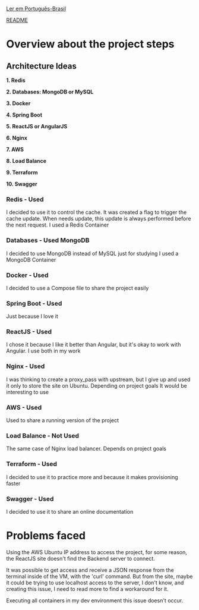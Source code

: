 [Ler em Português-Brasil](https://github.com/murilocaet/customers/blob/master/Project-Brainstorming-ptbr.md)

[README](https://github.com/murilocaet/customers/blob/master/README.md)

# Overview about the project steps

## Architecture Ideas

**1. Redis**

**2. Databases: MongoDB or MySQL**

**3. Docker**

**4. Spring Boot**

**5. ReactJS or AngularJS**

**6. Nginx**

**7. AWS**

**8. Load Balance**

**9. Terraform**

**10. Swagger**


### Redis - Used

I decided to use it to control the cache. It was created a flag to trigger the cache update. When needs update, this update is always performed before the next request.
I used a Redis Container

### Databases - Used MongoDB

I decided to use MongoDB instead of MySQL just for studying
I used a MongoDB Container

### Docker - Used 

I decided to use a Compose file to share the project easily 

### Spring Boot - Used

Just because I love it

### ReactJS - Used

I chose it because I like it better than Angular, but it's okay to work with Angular. I use both in my work

### Nginx - Used

I was thinking to create a proxy_pass with upstream, but I give up and used it only to store the site on Ubuntu.
Depending on project goals It would be interesting to use

### AWS - Used

Used to share a running version of the project

### Load Balance - Not Used

The same case of Nginx load balancer. Depends on project goals

### Terraform - Used

I decided to use it to practice more and because it makes provisioning faster

### Swagger - Used

I decided to use it to share an online documentation


# Problems faced

Using the AWS Ubuntu IP address to access the project, for some reason, the ReactJS site doesn't find the Backend server to connect. 

It was possible to get access and receive a JSON response from the terminal inside of the VM, with the 'curl' command. But from the site, maybe it could be trying to use localhost access to the server, I don't know, and creating this issue, I need to read more to find a workaround for it. 

Executing all containers in my dev environment this issue doesn't occur.

